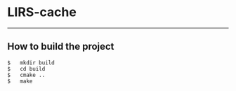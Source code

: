 # LIRS-cache
---
## How to build the project 
```
$   mkdir build
$   cd build
$   cmake ..
$   make 
```
